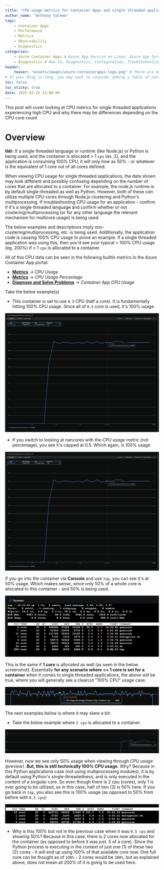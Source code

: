 ```yaml
---
title: "CPU usage metrics for Container Apps and single threaded applications"
author_name: "Anthony Salemo"
tags:
    - Container Apps
    - Performance
    - Metrics
    - Observability
    - Diagnostics
categories:
    - Azure Container Apps # Azure App Service on Linux, Azure App Service on Windows, Function App, Azure VM, Azure SDK
    - Diagnostics # How-To, Diagnostics, Configuration, Troubleshooting, Performance
header:
    teaser: "assets/images/azure-containerapps-logo.png" # There are multiple logos that can be used in "/assets/images" if you choose to add one.
# If your Blog is long, you may want to consider adding a Table of Contents by adding the following two settings.
toc: false
toc_sticky: true
date: 2025-02-25 12:00:00
---
```


This post will cover looking at CPU metrics for single threaded applications experiencing high CPU and why there may be differences depending on the CPU core count

# Overview
**tldr:** If a single threaded language or runtime (like Node.js) or Python is being used, and the container is allocated > 1 `cpu` (ex. 2), and the application is consuming 100% CPU, it will only how as 50% - or whatever is the equivalent of 1 core out of all cores defined.

When viewing CPU usage for single threaded applications, the data shown may look different and possibly confusing depending on the number of cores that are allocated to a container. For example, the node.js runtime is by default single-threaded as well as Python. However, both of these _can_ utilize multiple CPU cores through Node.js clustering and Python's multiprocessing. If troubleshooting CPU usage for an application - confirm if it's a single threaded language and confirm whether or not clustering/multiprocessing (or for any other language the relevant mechanism for multicore usage) is being used. 

The below examples and descriptions imply non-clustering/multiprocessing, etc. is being used. Additionally, the application code is causing 100% CPU usage to prove an example. If a single threaded application _was_ using this, then you'd see your typical > 100% CPU usage (eg. 200%) if > 1 `cpu` is allocated to a container.

All of this CPU data can be seen in the following builtin metrics in the Azure Container App portal:
- **[Metrics](https://learn.microsoft.com/en-us/azure/container-apps/metrics)** -> _CPU Usage_
- **[Metrics](https://learn.microsoft.com/en-us/azure/container-apps/metrics)** -> _CPU Usage Percentage_
- **[Diagnose and Solve Problems](https://learn.microsoft.com/en-us/azure/container-apps/troubleshooting?tabs=bash#use-the-diagnose-and-solve-problems-tool)** -> _Container App CPU Usage_

Take the below example(s)
- This container is set to use `0.5` CPU (half a core). It is fundamentally hitting 100% CPU usage. Since all of `0.5` core is used, it's 100% usage.

![CPU usage with 0.5 core](/media/2025/02/aca-cpu-metrics-1.png)

 - If you switch to looking at nancores with the _CPU usage_ metric (not percentage), you see it's capped at 0.5. Which again, is 100% usage

![CPU nanocores with 0.5 core](/media/2025/02/aca-cpu-metrics-1.png)

If you go into the container via **Console** and use `top`, you can see it's at 50% usage. Which makes sense, since only 50% of a whole core is allocated to this container - and 50% is being used.

![CPU nanocores with 0.5 core](/media/2025/02/aca-cpu-metrics-3.png)

This is the same if **1 core** is allocated as well (as seen in the below screenshot). Essentially **for any scenario where =< 1 core is set for a container** when it comes to single threaded applications, the above will be true, where you will generally see a clearcut "100% CPU" usage case. 

![CPU usage with 1 core](/media/2025/02/aca-cpu-metrics-4.png)

The next examples below is where it may skew a bit:

- Take the below example where `2 cpu` is allocated to a container. 

![CPU usage with 2 core](/media/2025/02/aca-cpu-metrics-5.png)

However, now we see only 50% usage when viewing through _CPU usage (preview)_. **But, this is still technically 100% CPU usage**. Why? Because in this Python applications case (not using multiprocessing modules), it is by default using Python's single-threadedness, and is only executed in the content of a singular core. So even though there is 2 cpu (cores), only 1 is ever going to be utilized, so in this case, half of two (2) is 50% here. If you go back in `top`, you also see this is 100% usage (as opposed to 50% from before with `0.5 cpu`):

![CPU usage with 2 core](/media/2025/02/aca-cpu-metrics-6.png)

- Why is this 100% but not in the previous case when it was `0.5 cpu` and showing 50%? Because in this case, there is 2 cores now allocated for the container (as opposed to before it was just .5 of a core). Since the Python process is executing in the context of just one (1) of these two (2) cores - it will end up using 100% of that available core now. One full core can be thought as of `100%` - 2 cores would be `200%`, but as explained above, does not mean all 200% of it is going to be used here.